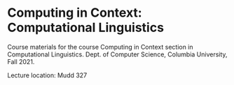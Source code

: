 # Computing in Context: Computational Linguistics

Course materials for the course Computing in Context section in Computational Linguistics. Dept. of Computer Science, Columbia University, Fall 2021.

Lecture location: Mudd 327


